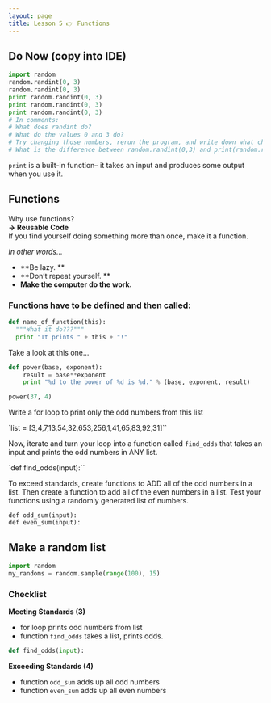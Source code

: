 ```yaml
---
layout: page
title: Lesson 5 👉 Functions
---
```


## Do Now (copy into IDE)

```python
import random
random.randint(0, 3)
random.randint(0, 3)
print random.randint(0, 3)
print random.randint(0, 3)
print random.randint(0, 3)
# In comments:
# What does randint do?
# What do the values 0 and 3 do?
# Try changing those numbers, rerun the program, and write down what changed.
# What is the difference between random.randint(0,3) and print(random.randint(0,3))?
```

`print` is a built-in function– it takes an input and produces some output when you use it. 

## Functions
Why use functions?    
**→ Reusable Code**    
If you find yourself doing something more than once, make it a function.

_In other words..._
- **Be lazy. **
- **Don’t repeat yourself. **
- **Make the computer do the work.**

### Functions have to be defined and then called:
```python
def name_of_function(this):
  """What it do???"""
  print "It prints " + this + "!"
```

Take a look at this one...

```python
def power(base, exponent):  
    result = base**exponent
    print "%d to the power of %d is %d." % (base, exponent, result)

power(37, 4)  
```



Write a for loop to print only the odd numbers from this list

`list = [3,4,7,13,54,32,653,256,1,41,65,83,92,31]``

Now, iterate and turn your loop into a function called `find_odds` that takes an input and prints the odd numbers in ANY list.

`def find_odds(input):``

To exceed standards, create functions to ADD all of the odd numbers in a list. Then create a function to add all of the even numbers in a list. Test your functions using a randomly generated list of numbers.

`def odd_sum(input):`   
`def even_sum(input):`

## Make a random list
```python
import random
my_randoms = random.sample(range(100), 15)
```

### Checklist
**Meeting Standards (3)**
- for loop prints odd numbers from list
- function `find_odds` takes a list, prints odds.
```python
def find_odds(input):
```

**Exceeding Standards (4)**
- function `odd_sum` adds up all odd numbers
- function `even_sum` adds up all even numbers
